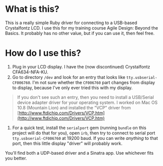 # What is this?

This is a really simple Ruby driver for connecting to a USB-based Crystalfontz LCD. I use this for my training course Agile Design: Beyond the Basics. It probably has no other value, but if you can use it, then feel free.

# How do I use this?

1. Plug in your LCD display. I have the (now discontinued) Crystalfontz CFA634-NFA-KU.
1. Go to directory `/dev` and look for an entry that looks like `tty.usbserial-CF006760`. I'm not sure whether the `CF006760` part changes from display to display, because I've only ever tried this with my display.
> If you don't see such an entry, then you need to install a USB/Serial device adapter driver for your operating system. I worked on Mac OS 10.8 (Mountain Lion) and installed the "VCP" driver from [http://www.ftdichip.com/Drivers/VCP.htm](http://www.ftdichip.com/Drivers/VCP.htm)
1. For a quick test, install the `serialport` gem (running `bundle` on this project will do that for you), open `irb`, then try to connect to serial port `tty.usbserial-CF006760` at 19200 baud. If you can write *anything* to that port, then this little display "driver" will probably work.

You'll find both a UDP-based driver and a Sinatra app. Use whichever fits you better.
